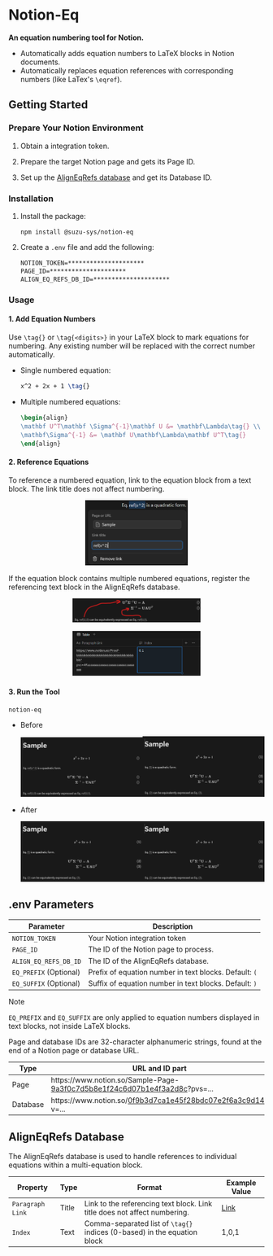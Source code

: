 # Notion-Eq

**An equation numbering tool for Notion.**

- Automatically adds equation numbers to LaTeX blocks in Notion documents.
- Automatically replaces equation references with corresponding numbers (like LaTex's `\eqref`).

## Getting Started

### Prepare Your Notion Environment

1. Obtain a integration token.

1. Prepare the target Notion page and gets its Page ID.

1. Set up the [AlignEqRefs database](#aligneqrefs-database) and get its Database ID.

### Installation

1. Install the package:

   ```shell
   npm install @suzu-sys/notion-eq
   ```

1. Create a `.env` file and add the following:

   ```dotenv
   NOTION_TOKEN=*********************
   PAGE_ID=*********************
   ALIGN_EQ_REFS_DB_ID=*********************
   ```

### Usage

#### 1. Add Equation Numbers

Use `\tag{}` or `\tag{<digits>}` in your LaTeX block to mark equations for numbering. Any existing number will be replaced with the correct number automatically.

- Single numbered equation:

  ```tex
  x^2 + 2x + 1 \tag{}
  ```

- Multiple numbered equations:

  ```tex
  \begin{align}
  \mathbf U^T\mathbf \Sigma^{-1}\mathbf U &= \mathbf\Lambda\tag{} \\
  \mathbf\Sigma^{-1} &= \mathbf U\mathbf\Lambda\mathbf U^T\tag{}
  \end{align}
  ```

#### 2. Reference Equations

To reference a numbered equation, link to the equation block from a text block. The link title does not affect numbering.

<p align="center"><img src="./readme_images/ref-single-tags.png" alt="" width="40%" style="min-width: 500"></p>

If the equation block contains multiple numbered equations, register the referencing text block in the AlignEqRefs database.

<p align="center"><img src="./readme_images/ref-multiple-tags.png" alt="" width="50%" style="min-width: 500"></p>
<p align="center"><img src="./readme_images/multiple-tags.png" alt="" width="50%" style="min-width: 500"></p>

#### 3. Run the Tool

```shell
notion-eq
```

- Before
  <p align="center"><img src="./readme_images/before.png" alt="" width="50%" style="min-width: 500"><img src="./readme_images/after.png" alt="" width="50%" style="min-width: 300"></p>
- After
  <p align="center"><img src="./readme_images/after.png" alt="" width="50%" style="min-width: 500"><img src="./readme_images/after.png" alt="" width="50%" style="min-width: 300"></p>

## .env Parameters

| Parameter              | Description                                            |
| ---------------------- | ------------------------------------------------------ |
| `NOTION_TOKEN`         | Your Notion integration token                          |
| `PAGE_ID`              | The ID of the Notion page to process.                  |
| `ALIGN_EQ_REFS_DB_ID`  | The ID of the AlignEqRefs database.                    |
| `EQ_PREFIX` (Optional) | Prefix of equation number in text blocks. Default: `(` |
| `EQ_SUFFIX` (Optional) | Suffix of equation number in text blocks. Default: `)` |

> [!NOTE]  
> `EQ_PREFIX` and `EQ_SUFFIX` are only applied to equation numbers displayed in text blocks, not inside LaTeX blocks.

Page and database IDs are 32-character alphanumeric strings, found at the end of a Notion page or database URL.

| Type     | URL and ID part                                                                                     |
| -------- | --------------------------------------------------------------------------------------------------- |
| Page     | h<!---->ttps://w<!---->ww.notion.so/Sample-Page-<ins>9a3f0c7d5b8e1f24c6d07b1e4f3a2d8c</ins>?pvs=... |
| Database | h<!---->ttps://w<!---->ww.notion.so/<ins>0f9b3d7ca1e45f28bdc07e2f6a3c9d14</ins>?v=...               |

## AlignEqRefs Database

The AlignEqRefs database is used to handle references to individual equations within a multi-equation block.

| Property         | Type  | Format                                                                    | Example Value                                       |
| ---------------- | ----- | ------------------------------------------------------------------------- | --------------------------------------------------- |
| `Paragraph Link` | Title | Link to the referencing text block. Link title does not affect numbering. | [Link](https://github.com/SuzuSys/notion-eq#readme) |
| `Index`          | Text  | Comma-separated list of `\tag{}` indices (0-based) in the equation block  | 1,0,1                                               |
